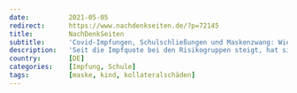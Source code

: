 ```yaml
---
date:          2021-05-05
redirect:      https://www.nachdenkseiten.de/?p=72145
title:         NachDenkSeiten
subtitle:      'Covid-Impfungen, Schulschließungen und Maskenzwang: Wie gefährdet sind unsere Kinder?'
description:   'Seit die Impfquote bei den Risikogruppen steigt, hat sich der Fokus der öffentlichen Debatte weg vom Schutz der Risikogruppen und hin zu einer Gruppe entwickelt, die nach wissenschaftlichen Erkenntnissen nur minimal durch Covid-19 bedroht ist – den Kindern. Christian Kreiß hat für die NachDenkSeiten eine aktuelle Studie zur Gefährdung von Kindern und Jugendlichen durch Covid-19 zusammengefasst ...'
country:       [DE]
categories:    [Impfung, Schule]
tags:          [maske, kind, kollateralschäden]
---
```


